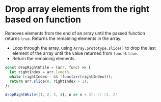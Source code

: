 # Drop array elements from the right based on function

Removes elements from the end of an array until the passed function returns `true`. Returns the remaining elements in the array.

* Loop through the array, using `Array.prototype.slice()` to drop the last element of the array until the value returned from `func` is `true`.
* Return the remaining elements.

```js
const dropRightWhile = (arr, func) => {
  let rightIndex = arr.length;
  while (rightIndex-- && !func(arr[rightIndex]));
  return arr.slice(0, rightIndex + 1);
};
```

```js
dropRightWhile([1, 2, 3, 4], n => n < 3); // [1, 2]
```
